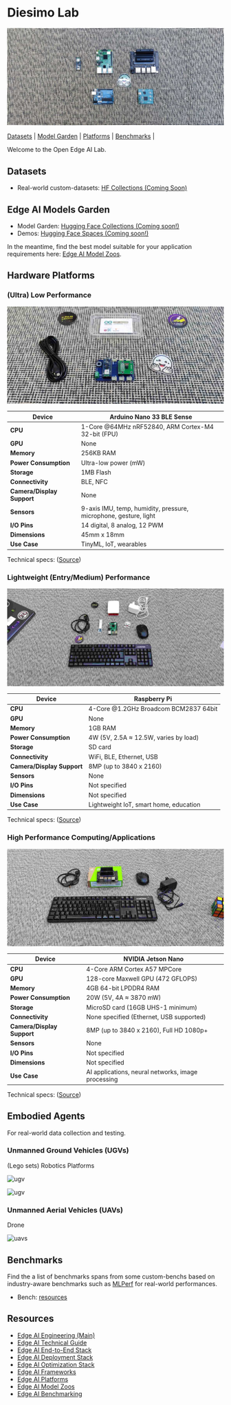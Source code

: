 # Diesimo Lab 

![Edge AI Platforms](./resources/images/cover.jpeg)

[Datasets](#datasets) | [Model Garden](#edge-ai-models-garden) | [Platforms](#hardware-platforms) | [Benchmarks](#benchmarks) |

Welcome to the Open Edge AI Lab.

## Datasets

- Real-world custom-datasets: [HF Collections (Coming Soon)](https://huggingface.co/diesimo-ai/datasets)

## Edge AI Models Garden

- Model Garden: [Hugging Face Collections (Coming soon!)](http://huggingface.co/diesimo-ai/models)
- Demos: [Hugging Face Spaces (Coming soon!)](#)

In the meantime, find the best model suitable for your application requirements here: [Edge AI Model Zoos](https://github.com/afondiel/Edge-AI-Model-Zoo).


## Hardware Platforms

### (Ultra) Low Performance

![Arduino Nano 33 BLE Sense](./resources/images/arduino-nano/nano.jpeg)

| **Device**                  | Arduino Nano 33 BLE Sense          |
|-----------------------------|------------------------------------|
| **CPU**                     | 1-Core @64MHz nRF52840, ARM Cortex-M4 32-bit (FPU)|
| **GPU**                     | None                              |
| **Memory**                  | 256KB RAM                         |
| **Power Consumption**       | Ultra-low power (mW)              |
| **Storage**                 | 1MB Flash                         |
| **Connectivity**            | BLE, NFC                          |
| **Camera/Display Support**  | None                              |
| **Sensors**                 | 9-axis IMU, temp, humidity, pressure, microphone, gesture, light |
| **I/O Pins**                | 14 digital, 8 analog, 12 PWM      |
| **Dimensions**              | 45mm x 18mm                       |
| **Use Case**                | TinyML, IoT, wearables            |

Technical specs: ([Source](https://docs.arduino.cc/hardware/nano-33-ble-sense/)) 

### Lightweight (Entry/Medium) Performance
![Raspberry Pi 3B](./resources/images/pi/pi.jpeg)

| **Device**                  | Raspberry Pi                            |
|-----------------------------|-----------------------------------------|
| **CPU**                     | 4-Core @1.2GHz Broadcom BCM2837 64bit |
| **GPU**                     | None                              |
| **Memory**                  | 1GB RAM                           |
| **Power Consumption**       | 4W (5V, 2.5A ≈ 12.5W, varies by load) |
| **Storage**                 | SD card                           |
| **Connectivity**            | WiFi, BLE, Ethernet, USB          |
| **Camera/Display Support**  | 8MP (up to 3840 x 2160)           |
| **Sensors**                 | None                              |
| **I/O Pins**                | Not specified                     |
| **Dimensions**              | Not specified                     |
| **Use Case**                | Lightweight IoT, smart home, education |

Technical specs: ([Source](https://www.raspberrypi.com/products/raspberry-pi-3-model-b/#Specification)) 

### High Performance Computing/Applications
![NVIDIA Jetson Nano](./resources/images/jetson-nano/jet-nano.jpeg)

| **Device**                  | NVIDIA Jetson Nano                |
|-----------------------------|------------------------------------|
| **CPU**                     | 4-Core ARM Cortex A57 MPCore          |
| **GPU**                     | 128-core Maxwell GPU (472 GFLOPS) |
| **Memory**                  | 4GB 64-bit LPDDR4 RAM                    |
| **Power Consumption**       | 20W (5V, 4A ≈ 3870 mW)            |
| **Storage**                 | MicroSD card (16GB UHS-1 minimum) |
| **Connectivity**            | None specified (Ethernet, USB supported) |
| **Camera/Display Support**  | 8MP (up to 3840 x 2160), Full HD 1080p+ |
| **Sensors**                 | None                              |
| **I/O Pins**                | Not specified                     |
| **Dimensions**              | Not specified                     |
| **Use Case**                | AI applications, neural networks, image processing |

Technical specs: ([Source](https://developer.nvidia.com/embedded/jetson-nano)) 

## Embodied Agents

For real-world data collection and testing. 

### Unmanned Ground Vehicles (UGVs)

(Lego sets) Robotics Platforms 

![ugv](./resources/images/embodied-agents/ugv-0.jpg)

![ugv](./resources/images/embodied-agents/ugv-1.jpg)


### Unmanned Aerial Vehicles (UAVs)

Drone

![uavs](./resources/images/embodied-agents/uavs.jpg)


## Benchmarks

Find the a list of benchmarks spans from some custom-benchs based on industry-aware benchmarks such as [MLPerf](https://mlcommons.org/benchmarks/) for real-world performances.

- Bench: [resources](./benchmarks/)

## Resources

- [Edge AI Engineering (Main)](https://github.com/afondiel/edge-ai-engineering)
- [Edge AI Technical Guide](https://github.com/afondiel/computer-science-notebook/tree/master/core/systems/edge-computing/edge-ai/concepts)
- [Edge AI End-to-End Stack](https://www.qualcomm.com/developer/artificial-intelligence)
- [Edge AI Deployment Stack](https://github.com/afondiel/computer-science-notebook/tree/master/core/systems/edge-computing/edge-ai/concepts/deployment)
- [Edge AI Optimization Stack](https://github.com/afondiel/computer-science-notebook/tree/master/core/systems/edge-computing/edge-ai/concepts/optimization)
- [Edge AI Frameworks](https://github.com/afondiel/computer-science-notebook/tree/master/core/systems/edge-computing/edge-ai/concepts/frameworks)
- [Edge AI Platforms](https://github.com/afondiel/Edge-AI-Platforms)
- [Edge AI Model Zoos](https://github.com/afondiel/Edge-AI-Model-Zoo)
- [Edge AI Benchmarking](https://github.com/afondiel/Edge-AI-Benchmarking)
